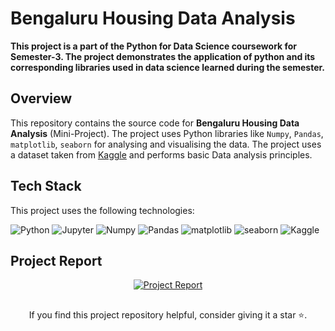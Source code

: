 # Bengaluru Housing Data Analysis

**This project is a part of the Python for Data Science coursework for Semester-3. The project demonstrates the application of python and its corresponding libraries used in data science learned during the semester.**


## Overview 

This repository contains the source code for **Bengaluru Housing Data Analysis** (Mini-Project). The project uses Python libraries like `Numpy`, `Pandas`, `matplotlib`, `seaborn` for analysing and visualising the data.
The project uses a dataset taken from [Kaggle](https://www.kaggle.com/datasets/amitabhajoy/bengaluru-house-price-data/data) and performs basic Data analysis principles.


## Tech Stack

This project uses the following technologies:

![Python](https://go-skill-icons.vercel.app/api/icons?i=python)
![Jupyter](https://go-skill-icons.vercel.app/api/icons?i=jupyter)
![Numpy](https://go-skill-icons.vercel.app/api/icons?i=numpy)
![Pandas](https://go-skill-icons.vercel.app/api/icons?i=pandas)
![matplotlib](https://go-skill-icons.vercel.app/api/icons?i=matplotlib)
![seaborn](https://go-skill-icons.vercel.app/api/icons?i=seaborn)
![Kaggle](https://go-skill-icons.vercel.app/api/icons?i=kaggle)


## Project Report
<p align="center">
    <a href="https://github.com/ChaitanyaShah26/BengaluruHousingDataAnalysis_Python-Project/blob/main/Project-Report%20(Bengaluru%20Housing%20Analysis).pdf" target="_blank">
        <img src="https://custom-icon-badges.demolab.com/badge/Project_Report-e30e0e?style=for-the-badge&logo=file" alt="Project Report">
    </a>
</p>


## 
<p align="center">If you find this project repository helpful, consider giving it a star ⭐.</p>
